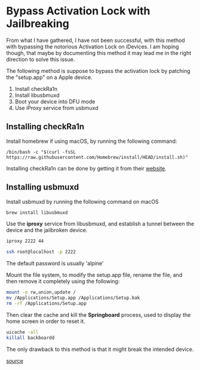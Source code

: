 # Bypass Activation Lock with Jailbreaking

From what I have gathered, I have not been successful, 
with this method with bypassing the notorious Activation Lock on iDevices. I am hoping though, that maybe by documenting this method it may lead me in the right direction to solve this issue.

The following method is suppose to bypass the activation lock by patching the "setup.app" on a Apple device.

1. Install checkRa1n
2. Install libusbmuxd
3. Boot your device into DFU mode
4. Use iProxy service from usbmuxd

## Installing checkRa1n

Install homebrew if using macOS, by running the following command:

```
/bin/bash -c "$(curl -fsSL https://raw.githubusercontent.com/Homebrew/install/HEAD/install.sh)"
```

Installing checkRa1n can be done by getting it from their [website](https://checkra.in).

## Installing usbmuxd

Install usbmuxd by running the following command on macOS

```bash
brew install libusbmuxd
```

Use the **iproxy** service from libusbmuxd, and establish a tunnel between the device and the jailbroken device.

```bash
iproxy 2222 44
```

```bash
ssh root@localhost -p 2222
```

The default password is usually 'alpine'

Mount the file system, to modify the setup.app file, rename the file, and then remove it completely using the following:

```bash
mount -o rw,union,update /
mv /Applications/Setup.app /Applications/Setup.bak
rm -rf /Applications/Setup.app
```

Then clear the cache and kill the **Springboard** process, used to display the home screen in order to reset it.

```bash
uicache -all
killall backboardd
```

The only drawback to this method is that it might break the intended device.

[source](https://www.wootechy.com/activation-bypass/how-to-bypass-activation-lock-with-jailbreak/)